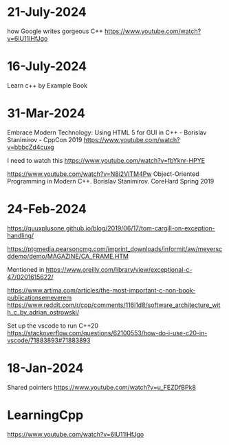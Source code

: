 # 21-July-2024
how Google writes gorgeous C++
https://www.youtube.com/watch?v=6lU11IHfJgo  

# 16-July-2024
Learn c++ by Example Book

# 31-Mar-2024
Embrace Modern Technology: Using HTML 5 for GUI in C++ - Borislav Stanimirov - CppCon 2019
https://www.youtube.com/watch?v=bbbcZd4cuxg

I need to watch this
https://www.youtube.com/watch?v=fbYknr-HPYE

https://www.youtube.com/watch?v=N8i2VITM4Pw
Object-Oriented Programming in Modern C++. Borislav Stanimirov. CoreHard Spring 2019

# 24-Feb-2024
https://quuxplusone.github.io/blog/2019/06/17/tom-cargill-on-exception-handling/

https://ptgmedia.pearsoncmg.com/imprint_downloads/informit/aw/meyerscddemo/demo/MAGAZINE/CA_FRAME.HTM

Mentioned in https://www.oreilly.com/library/view/exceptional-c-47/0201615622/

https://www.artima.com/articles/the-most-important-c-non-book-publicationsemeverem
https://www.reddit.com/r/cpp/comments/116i1d8/software_architecture_with_c_by_adrian_ostrowski/

Set up the vscode to run C++20
https://stackoverflow.com/questions/62100553/how-do-i-use-c20-in-vscode/71883893#71883893

# 18-Jan-2024
Shared pointers
https://www.youtube.com/watch?v=u_FEZDfBPk8

# LearningCpp
https://www.youtube.com/watch?v=6lU11IHfJgo
